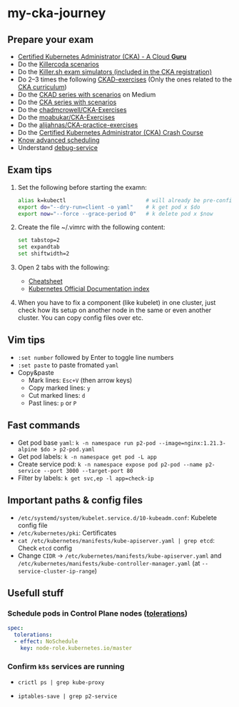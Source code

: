 # my-cka-journey

## Prepare your exam

* [Certified Kubernetes Administrator (CKA) - A Cloud **Guru**](https://learn.acloud.guru/course/certified-kubernetes-administrator/)
* Do the [Killercoda scenarios](https://killercoda.com/killer-shell-cka)
* Do the [Killer.sh exam simulators (included in the CKA registration)](https://killer.sh/)
* Do 2–3 times the following [CKAD-exercises](https://github.com/dgkanatsios/CKAD-exercises) (Only the ones related to the [CKA curriculum](https://github.com/cncf/curriculum/blob/master/CKA_Curriculum_v1.22.pdf))
* Do the [CKAD series with scenarios](https://codeburst.io/kubernetes-ckad-weekly-challenges-overview-and-tips-7282b36a2681) on Medium
* Do the [CKA series with scenarios](https://killercoda.com/killer-shell-cka)
* Do the [chadmcrowell/CKA-Exercises](https://github.com/chadmcrowell/CKA-Exercises)
* Do the [moabukar/CKA-Exercises](https://github.com/moabukar/CKA-Exercises)
* Do the [alijahnas/CKA-practice-exercises](https://github.com/alijahnas/CKA-practice-exercises)
* Do the [Certified Kubernetes Administrator (CKA) Crash Course](https://github.com/bmuschko/cka-crash-course)
* [Know advanced scheduling](https://kubernetes.io/docs/concepts/scheduling/kube-scheduler)
* Understand [debug-service](https://kubernetes.io/docs/tasks/debug-application-cluster/debug-service/)


## Exam tips

1. Set the following before starting the examn:
    ```bash
    alias k=kubectl                         # will already be pre-configured
    export do="--dry-run=client -o yaml"    # k get pod x $do
    export now="--force --grace-period 0"   # k delete pod x $now
    ```
2. Create the file ~/.vimrc with the following content:

   ```bash
   set tabstop=2
   set expandtab
   set shiftwidth=2
   ```

3. Open 2 tabs with the following:
   
   - [Cheatsheet](https://kubernetes.io/docs/reference/kubectl/cheatsheet/)
   - [Kubernetes Official Documentation index](https://kubernetes.io/docs)
  
4. When you have to fix a component (like kubelet) in one cluster, just check how its setup on another node in the same or even another cluster. You can copy config files over etc.

## Vim tips

- `:set number` followed by Enter to toggle line numbers
- `:set paste` to paste fromated `yaml`
- Copy&paste
  - Mark lines: `Esc+V` (then arrow keys)
  - Copy marked lines: `y`
  - Cut marked lines: `d`
  - Past lines: `p` or `P`

## Fast commands

* Get pod base `yaml`: `k -n namespace run p2-pod --image=nginx:1.21.3-alpine $do > p2-pod.yaml`
* Get pod labels: `k -n namespace get pod -L app`
* Create service pod: `k -n namespace expose pod p2-pod --name p2-service --port 3000 --target-port 80`
* Filter by labels: `k get svc,ep -l app=check-ip`


## Important paths & config files

* `/etc/systemd/system/kubelet.service.d/10-kubeadm.conf`: Kubelete config file
* `/etc/kubernetes/pki`: Certificates
* `cat /etc/kubernetes/manifests/kube-apiserver.yaml | grep etcd`: Check `etcd` config
* Change `CIDR` -> `/etc/kubernetes/manifests/kube-apiserver.yaml` and `/etc/kubernetes/manifests/kube-controller-manager.yaml` (at `--service-cluster-ip-range`)


## Usefull stuff

### Schedule pods in Control Plane nodes ([tolerations](https://kubernetes.io/docs/concepts/scheduling-eviction/taint-and-toleration/))

```yaml
spec:
  tolerations:                            
  - effect: NoSchedule                    
    key: node-role.kubernetes.io/master   
```

### Confirm `k8s` services are running

* `crictl ps | grep kube-proxy`

* `iptables-save | grep p2-service`


